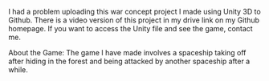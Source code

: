 I had a problem uploading this war concept project I made using Unity 3D to Github. 
There is a video version of this project in my drive link on my Github homepage. 
If you want to access the Unity file and see the game, contact me.

About the Game: The game I have made involves a spaceship taking off after hiding in the forest and being attacked by another spaceship after a while.
